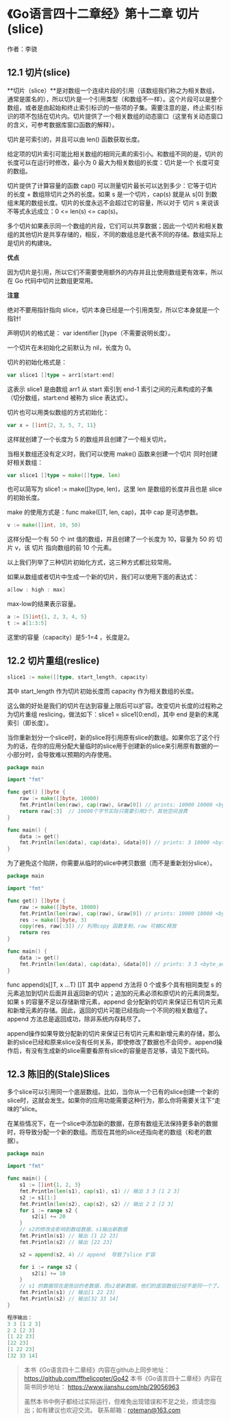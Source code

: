 # 《Go语言四十二章经》第十二章 切片(slice)

作者：李骁

## 12.1 切片(slice)

**切片（slice）**是对数组一个连续片段的引用（该数组我们称之为相关数组，通常是匿名的），所以切片是一个引用类型（和数组不一样）。这个片段可以是整个数组，或者是由起始和终止索引标识的一些项的子集。需要注意的是，终止索引标识的项不包括在切片内。切片提供了一个相关数组的动态窗口（这里有关动态窗口的含义，可参考数据库窗口函数的解释）。

切片是可索引的，并且可以由 len() 函数获取长度。

给定项的切片索引可能比相关数组的相同元素的索引小。和数组不同的是，切片的长度可以在运行时修改，最小为 0 最大为相关数组的长度：切片是一个 长度可变的数组。

切片提供了计算容量的函数 cap() 可以测量切片最长可以达到多少：它等于切片的长度 + 数组除切片之外的长度。如果 s 是一个切片，cap(s) 就是从 s[0] 到数组末尾的数组长度。切片的长度永远不会超过它的容量，所以对于 切片 s 来说该不等式永远成立：0 <= len(s) <= cap(s)。

多个切片如果表示同一个数组的片段，它们可以共享数据；因此一个切片和相关数组的其他切片是共享存储的，相反，不同的数组总是代表不同的存储。数组实际上是切片的构建块。

**优点**

因为切片是引用，所以它们不需要使用额外的内存并且比使用数组更有效率，所以在 Go 代码中切片比数组更常用。

**注意**

绝对不要用指针指向 slice，切片本身已经是一个引用类型，所以它本身就是一个指针!

声明切片的格式是： var identifier []type（不需要说明长度）。

一个切片在未初始化之前默认为 nil，长度为 0。

切片的初始化格式是：

```Go
var slice1 []type = arr1[start:end]
```
这表示 slice1 是由数组 arr1 从 start 索引到 end-1 索引之间的元素构成的子集（切分数组，start:end 被称为 slice 表达式）。

切片也可以用类似数组的方式初始化：

```Go
var x = []int{2, 3, 5, 7, 11}
```
这样就创建了一个长度为 5 的数组并且创建了一个相关切片。

当相关数组还没有定义时，我们可以使用 make() 函数来创建一个切片 同时创建好相关数组：

```Go
var slice1 []type = make([]type, len)
```
也可以简写为 slice1 := make([]type, len)，这里 len 是数组的长度并且也是 slice 的初始长度。

make 的使用方式是：func make([]T, len, cap)，其中 cap 是可选参数。

```Go
v := make([]int, 10, 50)
```
这样分配一个有 50 个 int 值的数组，并且创建了一个长度为 10，容量为 50 的 切片 v，该 切片 指向数组的前 10 个元素。

以上我们列举了三种切片初始化方式，这三种方式都比较常用。

如果从数组或者切片中生成一个新的切片，我们可以使用下面的表达式：
```Go
a[low : high : max]
```
max-low的结果表示容量。

```Go
a := [5]int{1, 2, 3, 4, 5}
t := a[1:3:5]
```

这里t的容量（capacity）是5-1=4 ，长度是2。

## 12.2 切片重组(reslice)

```Go
slice1 := make([]type, start_length, capacity)
```
其中 start_length 作为切片初始长度而 capacity 作为相关数组的长度。

这么做的好处是我们的切片在达到容量上限后可以扩容。改变切片长度的过程称之为切片重组 reslicing，做法如下：slice1 = slice1[0:end]，其中 end 是新的末尾索引（即长度）。

当你重新划分一个slice时，新的slice将引用原有slice的数组。如果你忘了这个行为的话，在你的应用分配大量临时的slice用于创建新的slice来引用原有数据的一小部分时，会导致难以预期的内存使用。

```Go
package main

import "fmt"

func get() []byte {  
    raw := make([]byte, 10000)
    fmt.Println(len(raw), cap(raw), &raw[0]) // prints: 10000 10000 <byte_addr_x>
    return raw[:3]  // 10000个字节实际只需要引用3个，其他空间浪费
}

func main() {  
    data := get()
    fmt.Println(len(data), cap(data), &data[0]) // prints: 3 10000 <byte_addr_x>
}
```
为了避免这个陷阱，你需要从临时的slice中拷贝数据（而不是重新划分slice）。

```Go
package main

import "fmt"

func get() []byte {  
    raw := make([]byte, 10000)
    fmt.Println(len(raw), cap(raw), &raw[0]) // prints: 10000 10000 <byte_addr_x>
    res := make([]byte, 3)
    copy(res, raw[:3]) // 利用copy 函数复制，raw 可被GC释放
    return res
}

func main() {  
    data := get()
    fmt.Println(len(data), cap(data), &data[0]) // prints: 3 3 <byte_addr_y>
}
```
func append(s[]T, x ...T) []T 其中 append 方法将 0 个或多个具有相同类型 s 的元素追加到切片后面并且返回新的切片；追加的元素必须和原切片的元素同类型。如果 s 的容量不足以存储新增元素，append 会分配新的切片来保证已有切片元素和新增元素的存储。因此，返回的切片可能已经指向一个不同的相关数组了。append 方法总是返回成功，除非系统内存耗尽了。

append操作如果导致分配新的切片来保证已有切片元素和新增元素的存储，那么新的slice已经和原来slice没有任何关系，即使修改了数据也不会同步。append操作后，有没有生成新的slice需要看原有slice的容量是否足够，请见下面代码。

## 12.3 陈旧的(Stale)Slices
多个slice可以引用同一个底层数组。比如，当你从一个已有的slice创建一个新的slice时，这就会发生。如果你的应用功能需要这种行为，那么你将需要关注下“走味的”slice。

在某些情况下，在一个slice中添加新的数据，在原有数组无法保持更多新的数据时，将导致分配一个新的数组。而现在其他的slice还指向老的数组（和老的数据）。

```Go
package main

import "fmt"

func main() {
	s1 := []int{1, 2, 3}
	fmt.Println(len(s1), cap(s1), s1) // 输出 3 3 [1 2 3]
	s2 := s1[1:]
	fmt.Println(len(s2), cap(s2), s2) // 输出 2 2 [2 3]
	for i := range s2 {
		s2[i] += 20
	}
	// s2的修改会影响到数组数据，s1输出新数据
	fmt.Println(s1) // 输出 [1 22 23]
	fmt.Println(s2) // 输出 [22 23]

	s2 = append(s2, 4) // append  导致了slice 扩容

	for i := range s2 {
		s2[i] += 10
	}
	// s1 的数据现在是陈旧的老数据，而s2是新数据，他们的底层数组已经不是同一个了。
	fmt.Println(s1) // 输出[1 22 23]
	fmt.Println(s2) // 输出[32 33 14]
}
```

```Go
程序输出：
3 3 [1 2 3]
2 2 [2 3]
[1 22 23]
[22 23]
[1 22 23]
[32 33 14]
```


>本书《Go语言四十二章经》内容在github上同步地址：https://github.com/ffhelicopter/Go42
>本书《Go语言四十二章经》内容在简书同步地址：  https://www.jianshu.com/nb/29056963
>
>虽然本书中例子都经过实际运行，但难免出现错误和不足之处，烦请您指出；如有建议也欢迎交流。
>联系邮箱：roteman@163.com